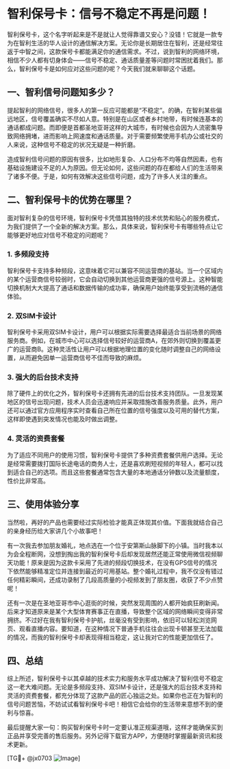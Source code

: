 # 智利保号卡：信号不稳定不再是问题！

智利保号卡，这个名字听起来是不是就让人觉得靠谱又安心？没错！它就是一款专为在智利生活的华人设计的通信解决方案。无论你是长期居住在智利，还是经常往返于中智之间，这款保号卡都能满足你的通信需求。不过，说到智利的网络环境，相信不少人都有切身体会——信号不稳定、通话质量差等问题时常困扰着我们。那么，智利保号卡是如何应对这些问题的呢？今天我们就来聊聊这个话题。

## 一、智利信号问题知多少？

提起智利的网络信号，很多人的第一反应可能都是“不稳定”。的确，在智利某些偏远地区，信号覆盖确实不尽如人意。特别是在山区或者乡村地带，有时候连基本的通话都成问题。而即便是首都圣地亚哥这样的大城市，有时候也会因为人流密集导致网络拥堵，进而影响上网速度和通话质量。对于需要频繁使用手机办公或社交的人来说，这种信号不稳定的状况无疑是一种折磨。

造成智利信号问题的原因有很多，比如地形复杂、人口分布不均等自然因素，也有基础设施建设不足的人为原因。但无论如何，这些问题的存在都给人们的生活带来了诸多不便。于是，如何有效解决这些信号问题，成为了许多人关注的重点。

## 二、智利保号卡的优势在哪里？

面对智利复杂的信号环境，智利保号卡凭借其独特的技术优势和贴心的服务模式，为我们提供了一个全新的解决方案。那么，具体来说，智利保号卡有哪些特点让它能够更好地应对信号不稳定的问题呢？

### 1. **多频段支持**
智利保号卡支持多种频段，这意味着它可以兼容不同运营商的基站。当一个区域内的某个运营商信号较弱时，它会自动切换到其他运营商更强的信号源上。这种智能切换机制大大提高了通话和数据传输的成功率，确保用户始终能享受到流畅的通信体验。

### 2. **双SIM卡设计**
智利保号卡采用双SIM卡设计，用户可以根据实际需要选择最适合当前场景的网络服务商。例如，在城市中心可以选择信号较好的运营商A，在郊外则切换到覆盖更广的运营商B。这种灵活性让用户可以根据地理位置的变化随时调整自己的网络设置，从而避免因单一运营商信号不佳而导致的麻烦。

### 3. **强大的后台技术支持**
除了硬件上的优化之外，智利保号卡还拥有先进的后台技术支持团队。一旦发现某地区的信号出现问题，技术人员会迅速响应并采取措施改善服务质量。此外，用户还可以通过官方应用程序实时查看自己所在位置的信号强度以及可用的替代方案，这样即使遇到突发情况也能及时做出调整。

### 4. **灵活的资费套餐**
为了适应不同用户的使用习惯，智利保号卡提供了多种资费套餐供用户选择。无论是经常需要拨打国际长途电话的商务人士，还是喜欢刷短视频的年轻人，都可以找到适合自己的选项。而且这些套餐通常包含大量的本地通话分钟数以及流量额度，性价比非常高。

## 三、使用体验分享

当然啦，再好的产品也需要经过实际检验才能真正体现其价值。下面我就结合自己的亲身经历给大家讲几个小故事吧！

有一次我去参加朋友婚礼，地点选在一个位于安第斯山脉脚下的小镇。当时我本以为会全程断网，没想到掏出我的智利保号卡后却发现居然还能正常使用微信视频聊天功能！原来是因为这款卡采用了先进的频段切换技术，在没有GPS信号的情况下依然能够精准定位并连接到最近的可用基站。整个婚礼过程中，我不仅没有错过任何精彩瞬间，还成功录制了几段高质量的小视频发到了朋友圈，收获了不少点赞呢！

还有一次是在圣地亚哥市中心逛街的时候，突然发现周围的人都开始疯狂刷新闻。后来才知道原来是某个大型体育赛事正在直播，导致整个区域的网络瞬间变得非常拥挤。不过好在我有智利保号卡护航，丝毫没有受到影响，依旧可以轻松浏览网页、观看直播内容。要知道，在这种情况下普通手机往往会出现卡顿甚至无法加载的情况，而我的智利保号卡却表现得相当稳定，这让我对它的性能更加信任了。

## 四、总结

综上所述，智利保号卡以其卓越的技术实力和服务水平成功解决了智利信号不稳定这一老大难问题。无论是多频段支持、双SIM卡设计，还是强大的后台技术支持和灵活的资费套餐，都充分体现了这款产品的匠心独运之处。如果你也正在为智利的信号问题苦恼，不妨试试看智利保号卡吧！相信它会给你的生活带来意想不到的便利与惊喜。

最后提醒大家一句：购买智利保号卡时一定要认准正规渠道哦，这样才能确保买到正品并享受完善的售后服务。另外记得下载官方APP，方便随时掌握最新资讯和技术更新。

[TG💪+ @jx0703 ![Image](https://github.com/user-attachments/assets/dbca1d08-cadb-493c-b0ec-ad6f7a83f270)]